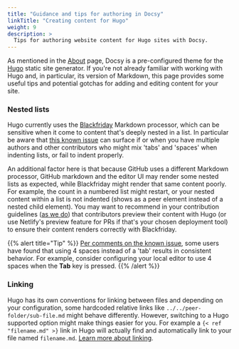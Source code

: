```yaml
---
title: "Guidance and tips for authoring in Docsy"
linkTitle: "Creating content for Hugo"
weight: 9
description: >
  Tips for authoring website content for Hugo sites with Docsy.
---
```


As mentioned in the [About](/about') page, Docsy is a pre-configured theme for the [Hugo](https://gohugo.io/) static site 
generator. If you're not already familiar with working with Hugo and, in particular, its version of Markdown, this page provides some useful tips and potential gotchas for adding and editing content for your site.

### Nested lists

Hugo currently uses the [Blackfriday](https://github.com/russross/blackfriday) Markdown processor, which can be 
sensitive when it come to content that's deeply nested in a list. In particular be aware that
[this known issue](https://github.com/russross/blackfriday/issues/329) can surface if or when you have multiple authors and
other contributors who might mix 'tabs' and 'spaces' when indenting lists, or fail to indent properly.

An additional factor here is that because GitHub uses a different Markdown processor, GitHub markdown and the editor UI may
render some nested lists as expected, while Blackfriday might render that same content poorly. For example, the count in a
numbered list might restart, or your nested content within a list is not indented 
(shows as a peer element instead of a nested child element). You may want to recommend in your contribution guidelines
([as we do](/docs/contribution-guidelines/#contributing-to-these-docs)) that contributors preview their content with Hugo
(or use Netlify's preview feature for PRs if that's your chosen deployment tool) to ensure their content renders correctly
with Blackfriday.

{{% alert title="Tip" %}}
[Per comments on the known issue](https://github.com/russross/blackfriday/issues/329#issuecomment-277602856), some
users have found that using 4 spaces instead of a 'tab' results in consistent behavior. For example, consider
configuring your local editor to use 4 spaces when the **Tab** key is pressed.
{{% /alert %}}

### Linking

Hugo has its own conventions for linking between files and depending on your configuration, some hardcoded relative 
links like `../../peer-folder/sub-file.md` might behave differently. However, switching to a Hugo supported option
might make things easier for you. For example a `{< ref "filename.md" >}` link in Hugo will actually find and 
automatically link to your file named `filename.md`. 
[Learn more about linking](https://gohugo.io/content-management/cross-references/). 
